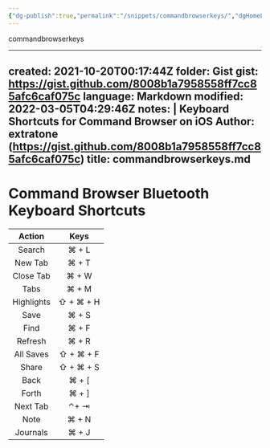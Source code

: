 ```yaml
---
{"dg-publish":true,"permalink":"/snippets/commandbrowserkeys/","dgHomeLink":true,"dgPassFrontmatter":false}
---
```


commandbrowserkeys

---
created: 2021-10-20T00:17:44Z
folder: Gist
gist: https://gist.github.com/8008b1a7958558ff7cc85afc6caf075c
language: Markdown
modified: 2022-03-05T04:29:46Z
notes: |
    Keyboard Shortcuts for Command Browser on iOS
    Author: extratone (https://gist.github.com/8008b1a7958558ff7cc85afc6caf075c)
title: commandbrowserkeys.md
---

# Command Browser Bluetooth Keyboard Shortcuts
| Action     | Keys      |
|:----------:|:---------:|
| Search     | ⌘ + L     |
| New Tab    | ⌘ + T     |
| Close Tab  | ⌘ + W     |
| Tabs       | ⌘ + M     |
| Highlights | ⇧ + ⌘ + H |
| Save       | ⌘ + S     |
| Find       | ⌘ + F     |
| Refresh    | ⌘ + R     |
| All Saves  | ⇧ + ⌘ + F |
| Share      | ⇧ + ⌘ + S |
| Back       | ⌘ + [     |
| Forth      | ⌘ + ]     |
| Next Tab   | ⌃+ ⇥      |
| Note       | ⌘ + N     |
| Journals   | ⌘ + J     |